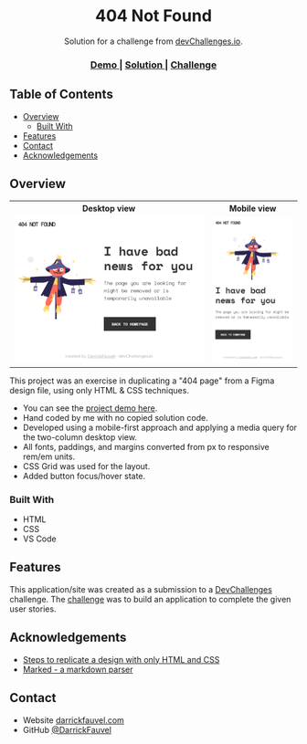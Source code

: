 <!-- Please update value in the {}  -->

<h1 align="center">404 Not Found</h1>

<div align="center">
   Solution for a challenge from  <a href="http://devchallenges.io" target="_blank">devChallenges.io</a>.
</div>

<div align="center">
  <h3>
    <a href="https://darrickfauvel.github.io/devchallenges-rwd-404-not-found/" target="_blank">
      Demo
    </a>
    <span> | </span>
    <a href="https://github.com/DarrickFauvel/devchallenges-rwd-404-not-found" target="_blank">
      Solution
    </a>
    <span> | </span>
    <a href="https://devchallenges.io/challenges/wBunSb7FPrIepJZAg0sY" target="_blank">
      Challenge
    </a>
  </h3>
</div>

<!-- TABLE OF CONTENTS -->

## Table of Contents

- [Overview](#overview)
  - [Built With](#built-with)
- [Features](#features)
- [Contact](#contact)
- [Acknowledgements](#acknowledgements)

<!-- OVERVIEW -->

## Overview

<table>
   <tr>
      <th>Desktop view</th>
      <th>Mobile view</th>
   </tr>
   <tr>
      <td>
         <img src="https://github.com/DarrickFauvel/devchallenges-rwd-404-not-found/blob/main/screenshot-desktop.png" width="500px" />
      </td>
      <td>
         <img src="https://github.com/DarrickFauvel/devchallenges-rwd-404-not-found/blob/main/screenshot-mobile.png" width="200px" />
      </td>
   </tr>
</table>

This project was an exercise in duplicating a "404 page" from a Figma design file, using only HTML & CSS techniques.

- You can see the <a href="https://darrickfauvel.github.io/devchallenges-rwd-404-not-found/" target="_blank">project demo here</a>.
- Hand coded by me with no copied solution code.
- Developed using a mobile-first approach and applying a media query for the two-column desktop view.
- All fonts, paddings, and margins converted from px to responsive rem/em units.
- CSS Grid was used for the layout.
- Added button focus/hover state.

### Built With

- HTML
- CSS
- VS Code

## Features

This application/site was created as a submission to a [DevChallenges](https://devchallenges.io/challenges) challenge. The [challenge](https://devchallenges.io/challenges/wBunSb7FPrIepJZAg0sY) was to build an application to complete the given user stories.


## Acknowledgements

- [Steps to replicate a design with only HTML and CSS](https://devchallenges-blogs.web.app/how-to-replicate-design/)
- [Marked - a markdown parser](https://github.com/chjj/marked)

## Contact

- Website [darrickfauvel.com](https://www.darrickfauvel.com)
- GitHub [@DarrickFauvel](https://github.com/DarrickFauvel)
